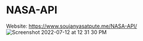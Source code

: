 # NASA-API
Website: https://www.soujanyasatpute.me/NASA-API/
![Screenshot 2022-07-12 at 12 31 30 PM](https://user-images.githubusercontent.com/99108578/178428764-3d8372b4-3a31-4b49-96dd-a42e19128f2f.png)
